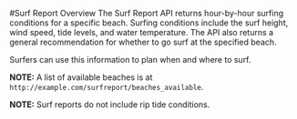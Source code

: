 #Surf Report Overview
The Surf Report API returns hour-by-hour surfing conditions for a specific beach. Surfing conditions include the surf height, wind speed, tide levels, and water temperature. The API also returns a general recommendation for whether to go surf at the specified beach.

Surfers can use this information to plan when and where to surf.

**NOTE:** A list of available beaches is at `http://example.com/surfreport/beaches_available`.

**NOTE:** Surf reports do not include rip tide conditions.